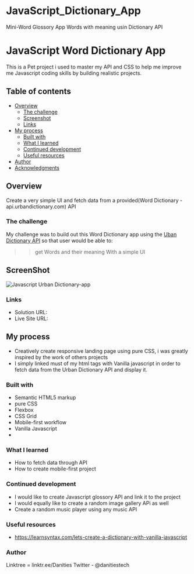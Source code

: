 # JavaScript_Dictionary_App
Mini-Word Glossory App Words with meaning usin Dictionary API


# JavaScript Word Dictionary App

This is a Pet project i used to master my API and CSS to help me improve me Javascript coding skills by building realistic projects.

## Table of contents

- [Overview](#overview)
  - [The challenge](#the-challenge)
  - [Screenshot](#screenshot)
  - [Links](#links)
- [My process](#my-process)
  - [Built with](#built-with)
  - [What I learned](#what-i-learned)
  - [Continued development](#continued-development)
  - [Useful resources](#useful-resources)
- [Author](#author)
- [Acknowledgments](#acknowledgments)

## Overview
Create a very simple UI and fetch data from a provided(Word Dictionary - api.urbandictionary.com)  API


### The challenge

My challenge was to build out this Word Dictionary app using the [Uban Dictionary API](https://api.urbandictionary.com) so that user would be able to:
>> get Words and their meaning
>> With a simple UI

## ScreenShot

![Javascript Urban Dictionary-app](https://user-images.githubusercontent.com/12422620/175571340-e198f843-1946-4742-8544-c87ed597143c.png)

### Links

- Solution URL: 
- Live Site URL:

## My process
- Creatively create responsive landing page using pure CSS, i was greatly inspired by the work of others projects
- I simply linked must of my html tags with Vanilla javascript in order to fetch data from the Urban Dictionary API and display it.

### Built with
- Semantic HTML5 markup
- pure CSS
- Flexbox
- CSS Grid
- Mobile-first workflow
- Vanilla Javascript
- 
### What I learned
- How to fetch data through API
- How to create mobile-first project


### Continued development
- I would like to create Javascript glossory API and link it to the project
- I would equally like to create a random image gallery APi as well
- Create a random music player using any music API

### Useful resources
- https://learnsyntax.com/lets-create-a-dictionary-with-vanilla-javascript

### Author
Linktree = linktr.ee/Danities
Twitter - @danitiestech


